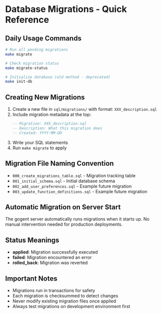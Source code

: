 # Database Migrations - Quick Reference

## Daily Usage Commands

```bash
# Run all pending migrations
make migrate

# Check migration status
make migrate-status

# Initialize database (old method - deprecated)
make init-db
```

## Creating New Migrations

1. Create a new file in `sql/migrations/` with format: `XXX_description.sql`
2. Include migration metadata at the top:
   ```sql
   -- Migration: XXX_description.sql
   -- Description: What this migration does
   -- Created: YYYY-MM-DD
   ```
3. Write your SQL statements
4. Run `make migrate` to apply

## Migration File Naming Convention

- `000_create_migrations_table.sql` - Migration tracking table
- `001_initial_schema.sql` - Initial database schema
- `002_add_user_preferences.sql` - Example future migration
- `003_update_function_definitions.sql` - Example future migration

## Automatic Migration on Server Start

The gogent server automatically runs migrations when it starts up. No manual intervention needed for production deployments.

## Status Meanings

- **applied**: Migration successfully executed
- **failed**: Migration encountered an error
- **rolled_back**: Migration was reverted

## Important Notes

- Migrations run in transactions for safety
- Each migration is checksummed to detect changes
- Never modify existing migration files once applied
- Always test migrations on development environment first 